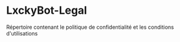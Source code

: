 # LxckyBot-Legal
Répertoire contenant le politique de confidentialité et les conditions d'utilisations
